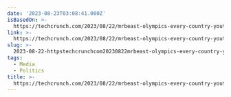 ```yaml
---
date: '2023-08-23T03:08:41.000Z'
isBasedOn: >-
  https://techcrunch.com/2023/08/22/mrbeast-olympics-every-country-youtube-geopolitical-nightmare/
link: >-
  https://techcrunch.com/2023/08/22/mrbeast-olympics-every-country-youtube-geopolitical-nightmare/
slug: >-
  2023-08-22-httpstechcrunchcom20230822mrbeast-olympics-every-country-youtube-geopolitical-nightmare
tags:
  - Media
  - Politics
title: >-
  https://techcrunch.com/2023/08/22/mrbeast-olympics-every-country-youtube-geopolitical-nightmare/
---
```


